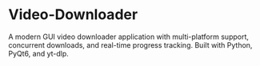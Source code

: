 # Video-Downloader
A modern GUI video downloader application with multi-platform support, concurrent downloads, and real-time progress tracking. Built with Python, PyQt6, and yt-dlp.
